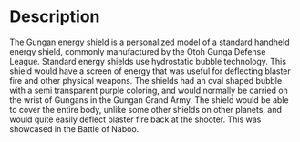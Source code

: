 # Description
The Gungan energy shield is a personalized model of a standard handheld energy shield, commonly manufactured by the Otoh Gunga Defense League.
Standard energy shields use hydrostatic bubble technology.
This shield would have a screen of energy that was useful for deflecting blaster fire and other physical weapons.
The shields had an oval shaped bubble with a semi transparent purple coloring, and would normally be carried on the wrist of Gungans in the Gungan Grand Army.
The shield would be able to cover the entire body, unlike some other shields on other planets, and would quite easily deflect blaster fire back at the shooter.
This was showcased in the Battle of Naboo.